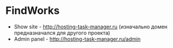 # FindWorks
- Show site - http://hosting-task-manager.ru (изначально домен предназначался для другого проекта)
- Admin panel - http://hosting-task-manager.ru/admin
